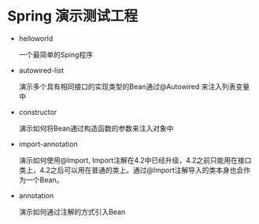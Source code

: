 # Spring 演示测试工程


- helloworld
    
    一个最简单的Sping程序
    
- autowired-list

    演示多个具有相同接口的实现类型的Bean通过@Autowired 来注入列表变量中
    
- constructor

    演示如何将Bean通过构造函数的参数来注入对象中
    
- import-annotation

    演示如何使用@Import, Import注解在4.2中已经升级，4.2之前只能用在接口类上，4.2之后可以用在普通的类上。通过@Import注解导入的类本身也会作为一个Bean。
    
- annotation

    演示如何通过注解的方式引入Bean